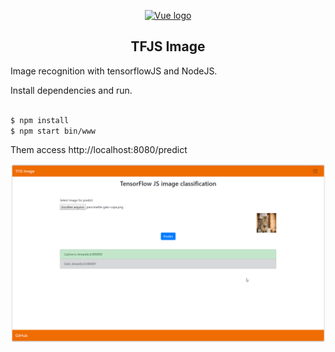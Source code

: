 <p align="center"><a href="#" target="_blank" rel="noopener noreferrer"><img width="500" src="https://js.tensorflow.org/images/TF_JS_twitter.png" alt="Vue logo"></a></p>

<p align="center">

</p>

<h2 align="center">TFJS Image</h2>

Image recognition with tensorflowJS and NodeJS.

Install dependencies and run.

```sh

$ npm install
$ npm start bin/www

```

Them access http://localhost:8080/predict

<p align="center"><img width="700" src="public/img/print1.PNG" alt="Vue logo"></a></p>
